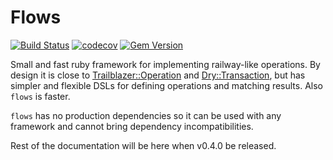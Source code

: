 # Flows

[![Build Status](https://github.com/ffloyd/flows/workflows/Build/badge.svg)](https://github.com/ffloyd/flows/actions)
[![codecov](https://codecov.io/gh/ffloyd/flows/branch/master/graph/badge.svg)](https://codecov.io/gh/ffloyd/flows)
[![Gem Version](https://badge.fury.io/rb/flows.svg)](https://badge.fury.io/rb/flows)

Small and fast ruby framework for implementing railway-like operations.
By design it is close to [Trailblazer::Operation](http://trailblazer.to/gems/operation/2.0/) and [Dry::Transaction](https://dry-rb.org/gems/dry-transaction/),
but has simpler and flexible DSLs for defining operations and matching results. Also `flows` is faster.

`flows` has no production dependencies so it can be used with any framework and cannot bring dependency incompatibilities.

Rest of the documentation will be here when v0.4.0 be released.

